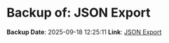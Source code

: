 # Backup of: JSON Export

**Backup Date**: 2025-09-18 12:25:11
**Link**: [JSON Export](https://przemienniki.eu/eksport-danych/json/)
